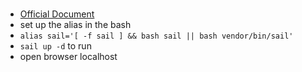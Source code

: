 #
- [Official Document](https://readouble.com/laravel/8.x/ja/sail.html)
- set up the alias in the bash
- `alias sail='[ -f sail ] && bash sail || bash vendor/bin/sail'`
- `sail up -d` to run
- open browser localhost
